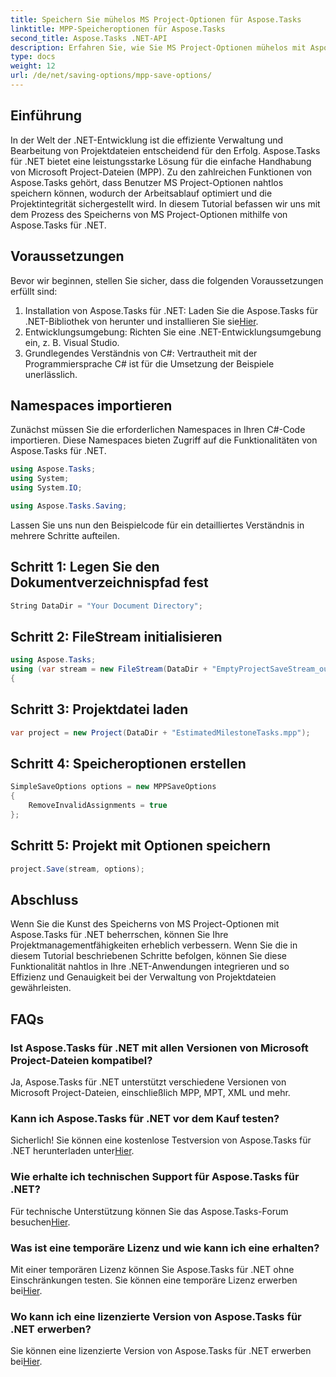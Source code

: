 ```yaml
---
title: Speichern Sie mühelos MS Project-Optionen für Aspose.Tasks
linktitle: MPP-Speicheroptionen für Aspose.Tasks
second_title: Aspose.Tasks .NET-API
description: Erfahren Sie, wie Sie MS Project-Optionen mühelos mit Aspose.Tasks für .NET speichern. Steigern Sie die Effizienz Ihres Projektmanagements.
type: docs
weight: 12
url: /de/net/saving-options/mpp-save-options/
---
```

## Einführung
In der Welt der .NET-Entwicklung ist die effiziente Verwaltung und Bearbeitung von Projektdateien entscheidend für den Erfolg. Aspose.Tasks für .NET bietet eine leistungsstarke Lösung für die einfache Handhabung von Microsoft Project-Dateien (MPP). Zu den zahlreichen Funktionen von Aspose.Tasks gehört, dass Benutzer MS Project-Optionen nahtlos speichern können, wodurch der Arbeitsablauf optimiert und die Projektintegrität sichergestellt wird. In diesem Tutorial befassen wir uns mit dem Prozess des Speicherns von MS Project-Optionen mithilfe von Aspose.Tasks für .NET.
## Voraussetzungen
Bevor wir beginnen, stellen Sie sicher, dass die folgenden Voraussetzungen erfüllt sind:
1. Installation von Aspose.Tasks für .NET: Laden Sie die Aspose.Tasks für .NET-Bibliothek von herunter und installieren Sie sie[Hier](https://releases.aspose.com/tasks/net/).
2. Entwicklungsumgebung: Richten Sie eine .NET-Entwicklungsumgebung ein, z. B. Visual Studio.
3. Grundlegendes Verständnis von C#: Vertrautheit mit der Programmiersprache C# ist für die Umsetzung der Beispiele unerlässlich.

## Namespaces importieren
Zunächst müssen Sie die erforderlichen Namespaces in Ihren C#-Code importieren. Diese Namespaces bieten Zugriff auf die Funktionalitäten von Aspose.Tasks für .NET.

```csharp
using Aspose.Tasks;
using System;
using System.IO;

using Aspose.Tasks.Saving;
```

Lassen Sie uns nun den Beispielcode für ein detailliertes Verständnis in mehrere Schritte aufteilen.
## Schritt 1: Legen Sie den Dokumentverzeichnispfad fest
```csharp
String DataDir = "Your Document Directory";
```
## Schritt 2: FileStream initialisieren
```csharp
using Aspose.Tasks;
using (var stream = new FileStream(DataDir + "EmptyProjectSaveStream_out.xml", FileMode.Create, FileAccess.Write))
{
```
## Schritt 3: Projektdatei laden
```csharp
var project = new Project(DataDir + "EstimatedMilestoneTasks.mpp");
```
## Schritt 4: Speicheroptionen erstellen
```csharp
SimpleSaveOptions options = new MPPSaveOptions
{
	RemoveInvalidAssignments = true
};
```
## Schritt 5: Projekt mit Optionen speichern
```csharp
project.Save(stream, options);
```

## Abschluss
Wenn Sie die Kunst des Speicherns von MS Project-Optionen mit Aspose.Tasks für .NET beherrschen, können Sie Ihre Projektmanagementfähigkeiten erheblich verbessern. Wenn Sie die in diesem Tutorial beschriebenen Schritte befolgen, können Sie diese Funktionalität nahtlos in Ihre .NET-Anwendungen integrieren und so Effizienz und Genauigkeit bei der Verwaltung von Projektdateien gewährleisten.

## FAQs
### Ist Aspose.Tasks für .NET mit allen Versionen von Microsoft Project-Dateien kompatibel?
Ja, Aspose.Tasks für .NET unterstützt verschiedene Versionen von Microsoft Project-Dateien, einschließlich MPP, MPT, XML und mehr.
### Kann ich Aspose.Tasks für .NET vor dem Kauf testen?
 Sicherlich! Sie können eine kostenlose Testversion von Aspose.Tasks für .NET herunterladen unter[Hier](https://releases.aspose.com/).
### Wie erhalte ich technischen Support für Aspose.Tasks für .NET?
 Für technische Unterstützung können Sie das Aspose.Tasks-Forum besuchen[Hier](https://forum.aspose.com/c/tasks/15).
### Was ist eine temporäre Lizenz und wie kann ich eine erhalten?
 Mit einer temporären Lizenz können Sie Aspose.Tasks für .NET ohne Einschränkungen testen. Sie können eine temporäre Lizenz erwerben bei[Hier](https://purchase.aspose.com/temporary-license/).
### Wo kann ich eine lizenzierte Version von Aspose.Tasks für .NET erwerben?
 Sie können eine lizenzierte Version von Aspose.Tasks für .NET erwerben bei[Hier](https://purchase.aspose.com/buy).